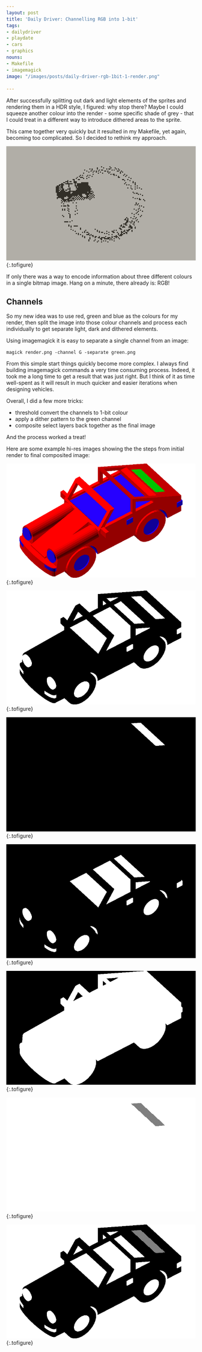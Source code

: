 ```yaml
---
layout: post
title: 'Daily Driver: Channelling RGB into 1-bit'
tags:
- dailydriver
- playdate
- cars
- graphics
nouns:
- Makefile
- imagemagick
image: "/images/posts/daily-driver-rgb-1bit-1-render.png"

---
```

After successfully splitting out dark and light elements of the sprites and rendering them in a HDR style, I figured: why stop there? Maybe I could squeeze another colour into the render - some specific shade of grey - that I could treat in a different way to introduce dithered areas to the sprite.

This came together very quickly but it resulted in my Makefile, yet again, becoming too complicated. So I decided to rethink my approach.

![GIF](/images/posts/daily-driver-rgb-1bit.gif "Dither layer: specifying areas that should have a dither pattern applied, here the rear grille")
{:.tofigure}

If only there was a way to encode information about three different colours in a single bitmap image. Hang on a minute, there already is: RGB!

## Channels

So my new idea was to use red, green and blue as the colours for my render, then split the image into those colour channels and process each individually to get separate light, dark and dithered elements.

Using imagemagick it is easy to separate a single channel from an image:

    magick render.png -channel G -separate green.png

From this simple start things quickly become more complex. I always find building imagemagick commands a very time consuming process. Indeed, it took me a long time to get a result that was just right. But I think of it as time well-spent as it will result in much quicker and easier iterations when designing vehicles.

Overall, I did a few more tricks:

* threshold convert the channels to 1-bit colour
* apply a dither pattern to the green channel
* composite select layers back together as the final image

And the process worked a treat!

Here are some example hi-res images showing the the steps from initial render to final composited image:

![PNG](/images/posts/daily-driver-rgb-1bit-1-render.png "Render, 8-bit colour")
{:.tofigure}

![PNG](/images/posts/daily-driver-rgb-1bit-2-red.png "Red channel, inverted, 1-bit colour")
{:.tofigure}

![PNG](/images/posts/daily-driver-rgb-1bit-3-green.png "Green channel, 1-bit colour")
{:.tofigure}

![PNG](/images/posts/daily-driver-rgb-1bit-4-blue.png "Blue channel, 1-bit colour")
{:.tofigure}

![PNG](/images/posts/daily-driver-rgb-1bit-5-alpha.png "Alpha channel, 1-bit colour")
{:.tofigure}

![PNG](/images/posts/daily-driver-rgb-1bit-6-dither.png "Green channel with Dither pattern applied")
{:.tofigure}

![PNG](/images/posts/daily-driver-rgb-1bit-7-composite.png "Final composite, 1-bit colour")
{:.tofigure}